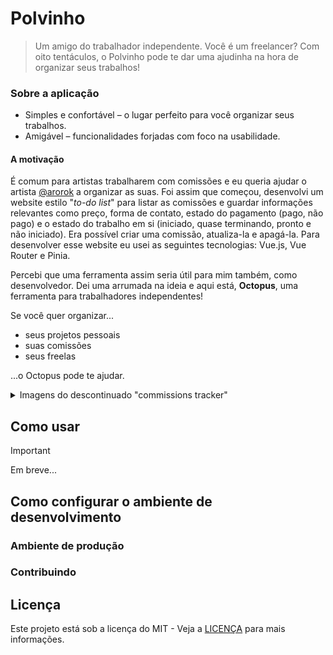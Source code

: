 # Polvinho

> Um amigo do trabalhador independente. Você é um freelancer? Com oito tentáculos, o Polvinho pode te dar uma ajudinha na hora de organizar seus trabalhos!

### Sobre a aplicação

- Simples e confortável – o lugar perfeito para você organizar seus trabalhos.
- Amigável – funcionalidades forjadas com foco na usabilidade.

#### A motivação

É comum para artistas trabalharem com comissões e eu queria ajudar o artista [@arorok](https://x.com/arorok_) a organizar as suas. Foi assim que começou, desenvolvi um website estilo "*to-do list*" para listar as comissões e guardar informações relevantes como preço, forma de contato, estado do pagamento (pago, não pago) e o estado do trabalho em si (iniciado, quase terminando, pronto e não iniciado). Era possível criar uma comissão, atualiza-la e apagá-la. Para desenvolver esse website eu usei as seguintes tecnologias: Vue.js, Vue Router e Pinia. 

Percebi que uma ferramenta assim seria útil para mim também, como desenvolvedor. Dei uma arrumada na ideia e aqui está, **Octopus**, uma ferramenta para trabalhadores independentes!

Se você quer organizar...

- seus projetos pessoais
- suas comissões
- seus freelas

...o Octopus pode te ajudar.

<details>
<summary>Imagens do descontinuado "commissions tracker"</summary>
<br/>

![Página inicial](https://github.com/kauefraga/octopus/assets/88486000/b207ada9-5ff4-43f6-9b8d-ed3ad2791823)
![Lista de comissões](https://github.com/kauefraga/octopus/assets/88486000/d3cd73c4-318f-4b43-935f-00deb23f3c16)

</details>

## Como usar

> [!IMPORTANT]
> Em breve...

## Como configurar o ambiente de desenvolvimento

### Ambiente de produção

### Contribuindo

## Licença

Este projeto está sob a licença do MIT - Veja a [LICENÇA](https://github.com/kauefraga/octopus/blob/main/LICENSE) para mais informações.
